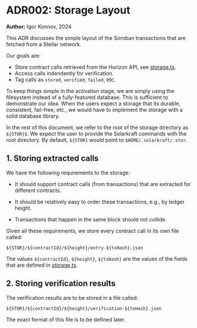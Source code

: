 # ADR002: Storage Layout

**Author:** Igor Konnov, 2024

This ADR discusses the simple layout of the Soroban transactions that are
fetched from a Stellar network.

Our goals are:

 - Store contract calls retrieved from the Horizon API, see [storage.ts][].
 - Access calls indendently for verification.
 - Tag calls as `stored`, `verified`, `failed`, etc.

To keep things simple in the activation stage, we are simply using the
filesystem instead of a fully-featured database. This is sufficient to
demonstrate our idea.  When the users expect a storage that its durable,
consistent, fail-free, etc., we would have to implement the storage with a solid
database library.

In the rest of this document, we refer to the root of the storage directory as
`${STOR}$`. We expect the user to provide the Solarkraft commands with the
root directory. By default, `${STOR}` would point to
`$HOME/.solarkraft/.stor`.

## 1. Storing extracted calls

We have the following requirements to the storage:

 - It should support contract calls (from transactions) that are extracted for
   different contracts.
 
 - It should be relatively easy to order these transactions, e.g., by ledger height.

 - Transactions that happen in the same block should not collide.


Given all these requirements, we store every contract call in its own file called:

```
${STOR}/${contractId}/${height}/entry-${txHash}.json
```

The values `${contractId}`, `${height}`, `${txHash}` are the values of the
fields that are defined in [storage.ts][].

## 2. Storing verification results

The verification results are to be stored in a file called:

```
${STOR}/${contractId}/${height}/verification-${txHash}.json
```

The exact format of this file is to be defined later.



[storage.ts]: https://github.com/freespek/solarkraft/blob/main/solarkraft/src/fetcher/storage.ts